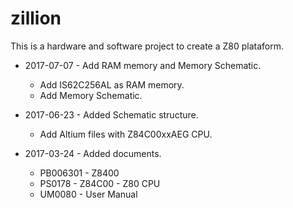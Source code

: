 # zillion
This is a hardware and software project to create a Z80 plataform.

* 2017-07-07 - Add RAM memory and Memory Schematic.
  * Add IS62C256AL as RAM memory.
  * Add Memory Schematic.

* 2017-06-23 - Added Schematic structure.
  * Add Altium files with Z84C00xxAEG CPU.

* 2017-03-24 - Added documents.
  * PB006301 - Z8400
  * PS0178   - Z84C00 - Z80 CPU
  * UM0080   - User Manual
  